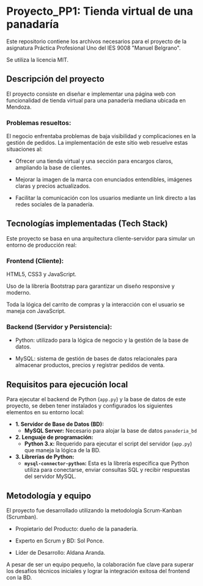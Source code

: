 # Proyecto_PP1: Tienda virtual de una panadaría 

Este repositorio contiene los archivos necesarios para el proyecto de la asignatura Práctica Profesional Uno del IES 9008 "Manuel Belgrano".

Se utiliza la licencia MIT.


## Descripción del proyecto

El proyecto consiste en diseñar e implementar una página web con funcionalidad de tienda virtual para una panadería mediana ubicada en Mendoza.

### Problemas resueltos:

El negocio enfrentaba problemas de baja visibilidad y complicaciones en la gestión de pedidos. La implementación de este sitio web resuelve estas situaciones al:

- Ofrecer una tienda virtual y una sección para encargos claros, ampliando la base de clientes.

- Mejorar la imagen de la marca con enunciados entendibles, imágenes claras y precios actualizados.

- Facilitar la comunicación con los usuarios mediante un link directo a las redes sociales de la panadería.


## Tecnologías implementadas (Tech Stack)

Este proyecto se basa en una arquitectura cliente-servidor para simular un entorno de producción real:

### Frontend (Cliente):

HTML5, CSS3 y JavaScript.

Uso de la librería Bootstrap para garantizar un diseño responsive y moderno.

Toda la lógica del carrito de compras y la interacción con el usuario se maneja con JavaScript.

### Backend (Servidor y Persistencia):

- Python: utilizado para la lógica de negocio y la gestión de la base de datos.

- MySQL: sistema de gestión de bases de datos relacionales para almacenar productos, precios y registrar pedidos de venta.


## Requisitos para ejecución local

Para ejecutar el backend de Python (`app.py`) y la base de datos de este proyecto, se deben tener instalados y configurados los siguientes elementos en su entorno local:
* **1. Servidor de Base de Datos (BD):**
    * **MySQL Server:** Necesario para alojar la base de datos `panaderia_bd`
* **2. Lenguaje de programación:**
    * **Python 3.x:** Requerido para ejecutar el script del servidor (`app.py`) que maneja la lógica de la BD.
* **3. Librerías de Python:**
    * **`mysql-connector-python`:** Esta es la librería específica que Python utiliza para conectarse, enviar consultas SQL y recibir respuestas del servidor MySQL.


## Metodología y equipo

El proyecto fue desarrollado utilizando la metodología Scrum-Kanban (Scrumban).

- Propietario del Producto: dueño de la panadería.

- Experto en Scrum y BD: Sol Ponce.

- Líder de Desarrollo: Aldana Aranda.

A pesar de ser un equipo pequeño, la colaboración fue clave para superar los desafíos técnicos iniciales y lograr la integración exitosa del frontend con la BD.
